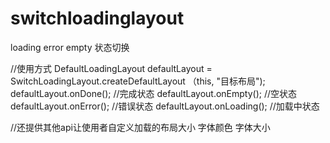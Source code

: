 # switchloadinglayout
loading error empty 状态切换

//使用方式
 DefaultLoadingLayout defaultLayout = SwitchLoadingLayout.createDefaultLayout （this, "目标布局");
defaultLayout.onDone(); //完成状态
defaultLayout.onEmpty(); //空状态
defaultLayout.onError();  //错误状态
defaultLayout.onLoading(); //加载中状态

//还提供其他api让使用者自定义加载的布局大小 字体颜色 字体大小